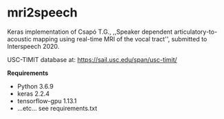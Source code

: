 # mri2speech

Keras implementation of Csapó T.G., ,,Speaker dependent articulatory-to-acoustic mapping using real-time MRI of the vocal tract'', submitted to Interspeech 2020.

USC-TIMIT database at: https://sail.usc.edu/span/usc-timit/

**Requirements**

- Python 3.6.9
- keras 2.2.4
- tensorflow-gpu 1.13.1
- ...etc... see requirements.txt
